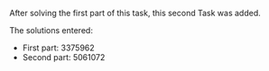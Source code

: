 After solving the first part of this task, this second Task was added.

The solutions entered:

* First part: 3375962
* Second part: 5061072
